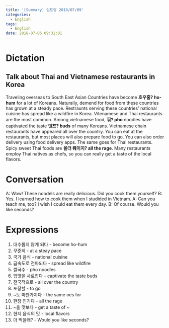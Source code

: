 ```yaml
---
title: '[Summary] 입트영 2018/07/09'
categories:
  - English
tags:
  - English
date: 2018-07-06 09:31:01
---
```


# Dictation
## Talk about Thai and Vietnamese restaurants in Korea

Traveling overseas to South East Asian Countries have become **호우홈? ho-hum** for a lot of Koreans. Naturally, demend for food from these countries has grown at a steady pace. Restraunts serving these countries' national cuisine has spread like a wildfire in Korea. Vitenamese and Thai restaurants are the most common. Among vietnamese food, **풔? pho** noodles have captivated the taste **벗쯔? buds** of many Koreans. Vietnamese chain restaurants have appeared all over the country. You can eat at the restaurants, but most places will also prepare food to go. You can also order delivery using food delivery apps. The same goes for Thai restaurants. Spicy sweet Thai foods are **올더 뤠이지? all the rage**. Many restaurants employ Thai natives as chefs, so you can really get a taste of the local flavors.

# Conversation
A: Wow! These noodels are really delicious. Did you cook them yourself?
B: Yes. I learned how to cook them when I studided in Vietnam.
A: Can you teach me, too? I wish I could eat them every day.
B: Of course. Would you like seconds?


# Expressions
1. 대수롭지 않게 되다 - become ho-hum
2. 꾸준히 - at a steay pace
3. 국가 음식 - national cuisine
4. 급속도로 전파되다 - spread like wildfire
5. 쌀국수 - pho noodles
6. 입맛을 사로잡다 - captivate the taste buds
7. 전국적으로 - all over the country
8. 포장할 - to go
9. ~도 마찬가지다 - the same oes for
10. 한창 인기다 - all the rage
11. ~을 맛보다 - get a taste of ~
12. 현지 음식의 맛 - local flavors
13. 더 먹을래? - Would you like seconds?
